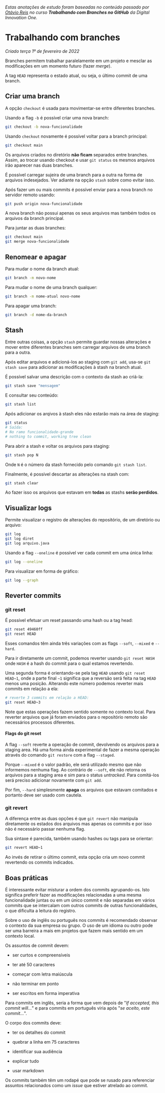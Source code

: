 *Estas anotações de estudo foram baseadas no conteúdo passado por [Otávio Reis](https://github.com/perkles) no curso **Trabalhando com Branches no GitHub** da Digital Innovation One.*

# Trabalhando com branches

*Criado terça 1º de fevereiro de 2022*

Branches permitem trabalhar paralelamente em um projeto e mesclar as modificações em um momento futuro (fazer *merge*).

A tag ``HEAD`` representa o estado atual, ou seja, o último commit de uma branch.

## Criar uma branch

A opção ``checkout`` é usada para movimentar-se entre diferentes branches.

Usando a flag `-b` é possível criar uma nova branch:

```bash
git checkout -b nova-funcionalidade
```

Usando ``checkout`` novamente é possível voltar para a branch principal:

```bash
git checkout main
```

Os arquivos criados no diretório **não ficam** separados entre branches. Assim, ao trocar usando checkout e usar ``git status`` os mesmos arquivos irão aparecer nas duas branches. 

É possível carregar sujeira de uma branch para a outra na forma de arquivos indesejados. Ver adiante na opção `stash` sobre como evitar isso.

Após fazer um ou mais commits é possível enviar para a nova branch no servidor remoto usando:

```bash
git push origin nova-funcionalidade
```

A nova branch não possui apenas os seus arquivos mas também todos os arquivos da branch principal.

Para juntar as duas branches:

```bash
git checkout main
git merge nova-funcionalidade
```

## Renomear e apagar

Para mudar o nome da branch atual:

```bash
git branch -m novo-nome
```

Para mudar o nome de uma branch qualquer:

```bash
git branch -m nome-atual novo-nome
```

Para apagar uma branch:

```bash
git branch -d nome-da-branch
```

Stash
-----

Entre outras coisas, a opção `stash` permite guardar nossas alterações e mover entre diferentes branches sem carregar arquivos de uma branch para a outra.

Após editar arquivos e adicioná-los ao staging com ``git add``, usa-se ``git stash save`` para adicionar as modificações à stash na branch atual.

É possível salvar uma descrição com o contexto da stash ao criá-la:

```bash
git stash save "mensagem"
```

E consultar seu conteúdo:

```bash
git stash list
```

Após adicionar os arqivos à stash eles não estarão mais na área de staging:

```bash
git status
# Saída:
# No ramo funcionalidade-grande
# nothing to commit, working tree clean
```

Para abrir a stash e voltar os arquivos para staging:

```bash
git stash pop N
```

Onde ``N`` é o número da stash fornecido pelo comando ``git stash list``.

Finalmente, é possível descartar as alterações na stash com:

```bash
git stash clear
```

Ao fazer isso os arquivos que estavam em **todas** as stashs **serão perdidos**.

Visualizar logs
-------

Permite visualizar o registro de alterações do repositório, de um diretório ou arquivo:

```bash
git log
git log diret
git log arquivo.java
```

Usando a flag `--oneline` é possível ver cada commit em uma única linha:

```bash
git log --oneline
```

Para visualizar em forma de gráfico:

```bash
git log --graph
```

## Reverter commits

### git reset

É possível efetuar um reset passando uma hash ou a tag head:

```bash
git reset 49460ff
git reset HEAD
```

Esses comandos têm ainda três variações com as flags `--soft`, `--mixed` e `--hard`.



Para ir diretamente um commit, podemos reverter usando `git reset HASH` onde `HASH` é a hash do commit para o qual estamos revertendo.



Uma segunda forma é orientando-se pela tag `HEAD` usando `git reset HEAD~1`, onde a parte final `~1` significa que a reversão será feita na tag `HEAD` menos uma posição. Alterando este número podemos reverter mais commits em relação a ela:

```bash
# reverte 3 commits em relação a HEAD:
git reset HEAD~3
```

Note que estas operações fazem sentido somente no contexto local. Para reverter arquivos que já foram enviados para o repositório remoto são necessários processos diferentes.



#### Flags do git reset

A flag `--soft` reverte a operação de commit, devolvendo  os arquivos para a staging area. Há uma forma ainda experimental de fazer a mesma operação através do comando `git restore` com a flag `--staged`.



Porque `--mixed` é o valor padrão, ele será utilizado mesmo que não informemos nenhuma flag. Ao contrário de `--soft`, ele não retorna os arquivos para a staging area e sim para o status *untracked*. Para comitá-los será preciso adicionar novamente com `git add`.



Por fim, `--hard` simplesmente **apaga** os arquivos que estavam comitados e portanto deve ser usado com cautela.



### git revert

A diferença entre as duas opções é que ```git revert``` não manipula diretamente os estados dos arquivos mas apenas os commits e por isso não é necessário passar nenhuma flag.

Sua sintaxe é parecida, também usando hashes ou tags para se orientar:

```bash
git revert HEAD~1
```

Ao invés de retirar o último commit, esta opção cria um novo commit revertendo os commits indicados.



## Boas práticas

É interessante evitar misturar a ordem dos commits agrupando-os. Isto significa preferir fazer as modificações relacionadas a uma mesma funcionalidade juntas ou em um único commit e não separadas em vários commits que se intercalam com outros commits de outras funcionalidades, o que dificulta a leitura do registro.



Sobre o uso de inglês ou português nos commits é recomendado observar o contexto da sua empresa ou grupo. O uso de um idioma ou outro pode ser uma barreira a mais em projetos que fazem mais sentido em um contexto local.



Os assuntos de commit devem:

* ser curtos e compreensíveis

* ter até 50 caracteres

* começar com letra maiúscula

* não terminar em ponto

* ser escritos em forma imperativa

Para commits em inglês, seria a forma que vem depois de "*If accepted, this commit will...*" e para commits em português viria após "*se aceito, este commit...*".



O corpo dos commits deve:

* ter os detalhes do commit

* quebrar a linha em 75 caracteres

* identificar sua audiência

* explicar tudo

* usar markdown



Os commits também têm um rodapé que pode se rusado para referenciar assuntos relacionados como um *issue* que estiver atrelado ao commit.

